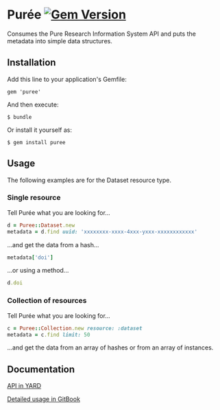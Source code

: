 # Pur&#233;e [![Gem Version](https://badge.fury.io/rb/puree.svg)](https://badge.fury.io/rb/puree)
Consumes the Pure Research Information System API and puts the metadata into simple data structures.

## Installation

Add this line to your application's Gemfile:

    gem 'puree'

And then execute:

    $ bundle

Or install it yourself as:

    $ gem install puree


## Usage
The following examples are for the Dataset resource type.

### Single resource
Tell Pur&#233;e what you are looking for...

```ruby
d = Puree::Dataset.new
metadata = d.find uuid: 'xxxxxxxx-xxxx-4xxx-yxxx-xxxxxxxxxxxx'
```
...and get the data from a hash...

```ruby
metadata['doi']
```

...or using a method...

```ruby
d.doi
```

### Collection of resources
Tell Pur&#233;e what you are looking for...

```ruby
c = Puree::Collection.new resource: :dataset
metadata = c.find limit: 50
```
...and get the data from an array of hashes or from an array of instances.

## Documentation
[API in YARD](http://www.rubydoc.info/gems/puree)

[Detailed usage in GitBook](https://aalbinclark.gitbooks.io/puree)